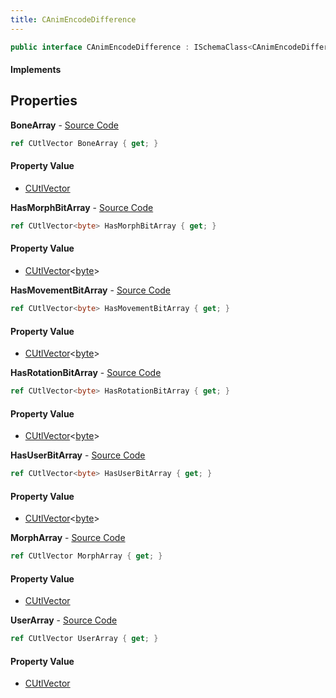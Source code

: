 ```yaml
---
title: CAnimEncodeDifference
---
```


```csharp
public interface CAnimEncodeDifference : ISchemaClass<CAnimEncodeDifference>, ISchemaField, ISchemaClass, INativeHandle
```

#### Implements

## Properties

**BoneArray** - [Source Code](https://github.com/swiftly-solution/swiftlys2/blob/master/managed/src/SwiftlyS2.Generated/Schemas/Interfaces/CAnimEncodeDifference.cs#L17)

```csharp
ref CUtlVector BoneArray { get; }
```

#### Property Value

- [CUtlVector](/docs/api/shared/natives/cutlvector)

**HasMorphBitArray** - [Source Code](https://github.com/swiftly-solution/swiftlys2/blob/master/managed/src/SwiftlyS2.Generated/Schemas/Interfaces/CAnimEncodeDifference.cs#L29)

```csharp
ref CUtlVector<byte> HasMorphBitArray { get; }
```

#### Property Value

- [CUtlVector](/docs/api/shared/natives/cutlvector-1)<[byte](https://learn.microsoft.com/dotnet/api/system.byte)>

**HasMovementBitArray** - [Source Code](https://github.com/swiftly-solution/swiftlys2/blob/master/managed/src/SwiftlyS2.Generated/Schemas/Interfaces/CAnimEncodeDifference.cs#L27)

```csharp
ref CUtlVector<byte> HasMovementBitArray { get; }
```

#### Property Value

- [CUtlVector](/docs/api/shared/natives/cutlvector-1)<[byte](https://learn.microsoft.com/dotnet/api/system.byte)>

**HasRotationBitArray** - [Source Code](https://github.com/swiftly-solution/swiftlys2/blob/master/managed/src/SwiftlyS2.Generated/Schemas/Interfaces/CAnimEncodeDifference.cs#L25)

```csharp
ref CUtlVector<byte> HasRotationBitArray { get; }
```

#### Property Value

- [CUtlVector](/docs/api/shared/natives/cutlvector-1)<[byte](https://learn.microsoft.com/dotnet/api/system.byte)>

**HasUserBitArray** - [Source Code](https://github.com/swiftly-solution/swiftlys2/blob/master/managed/src/SwiftlyS2.Generated/Schemas/Interfaces/CAnimEncodeDifference.cs#L31)

```csharp
ref CUtlVector<byte> HasUserBitArray { get; }
```

#### Property Value

- [CUtlVector](/docs/api/shared/natives/cutlvector-1)<[byte](https://learn.microsoft.com/dotnet/api/system.byte)>

**MorphArray** - [Source Code](https://github.com/swiftly-solution/swiftlys2/blob/master/managed/src/SwiftlyS2.Generated/Schemas/Interfaces/CAnimEncodeDifference.cs#L20)

```csharp
ref CUtlVector MorphArray { get; }
```

#### Property Value

- [CUtlVector](/docs/api/shared/natives/cutlvector)

**UserArray** - [Source Code](https://github.com/swiftly-solution/swiftlys2/blob/master/managed/src/SwiftlyS2.Generated/Schemas/Interfaces/CAnimEncodeDifference.cs#L23)

```csharp
ref CUtlVector UserArray { get; }
```

#### Property Value

- [CUtlVector](/docs/api/shared/natives/cutlvector)

